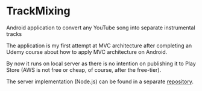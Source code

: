 # TrackMixing
Android application to convert any YouTube song into separate instrumental tracks

The application is my first attempt at MVC architecture after completing an Udemy course about how to apply MVC architecture on Android.

By now it runs on local server as there is no intention on publishing it to Play Store (AWS is not free or cheap, of course, after the free-tier).

The server implementation (Node.js) can be found in a separate [repository](https://github.com/smascaro/demucser).
